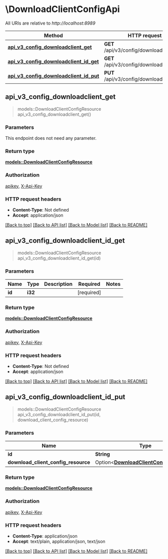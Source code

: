 # \DownloadClientConfigApi

All URIs are relative to *http://localhost:8989*

Method | HTTP request | Description
------------- | ------------- | -------------
[**api_v3_config_downloadclient_get**](DownloadClientConfigApi.md#api_v3_config_downloadclient_get) | **GET** /api/v3/config/downloadclient | 
[**api_v3_config_downloadclient_id_get**](DownloadClientConfigApi.md#api_v3_config_downloadclient_id_get) | **GET** /api/v3/config/downloadclient/{id} | 
[**api_v3_config_downloadclient_id_put**](DownloadClientConfigApi.md#api_v3_config_downloadclient_id_put) | **PUT** /api/v3/config/downloadclient/{id} | 



## api_v3_config_downloadclient_get

> models::DownloadClientConfigResource api_v3_config_downloadclient_get()


### Parameters

This endpoint does not need any parameter.

### Return type

[**models::DownloadClientConfigResource**](DownloadClientConfigResource.md)

### Authorization

[apikey](../README.md#apikey), [X-Api-Key](../README.md#X-Api-Key)

### HTTP request headers

- **Content-Type**: Not defined
- **Accept**: application/json

[[Back to top]](#) [[Back to API list]](../README.md#documentation-for-api-endpoints) [[Back to Model list]](../README.md#documentation-for-models) [[Back to README]](../README.md)


## api_v3_config_downloadclient_id_get

> models::DownloadClientConfigResource api_v3_config_downloadclient_id_get(id)


### Parameters


Name | Type | Description  | Required | Notes
------------- | ------------- | ------------- | ------------- | -------------
**id** | **i32** |  | [required] |

### Return type

[**models::DownloadClientConfigResource**](DownloadClientConfigResource.md)

### Authorization

[apikey](../README.md#apikey), [X-Api-Key](../README.md#X-Api-Key)

### HTTP request headers

- **Content-Type**: Not defined
- **Accept**: application/json

[[Back to top]](#) [[Back to API list]](../README.md#documentation-for-api-endpoints) [[Back to Model list]](../README.md#documentation-for-models) [[Back to README]](../README.md)


## api_v3_config_downloadclient_id_put

> models::DownloadClientConfigResource api_v3_config_downloadclient_id_put(id, download_client_config_resource)


### Parameters


Name | Type | Description  | Required | Notes
------------- | ------------- | ------------- | ------------- | -------------
**id** | **String** |  | [required] |
**download_client_config_resource** | Option<[**DownloadClientConfigResource**](DownloadClientConfigResource.md)> |  |  |

### Return type

[**models::DownloadClientConfigResource**](DownloadClientConfigResource.md)

### Authorization

[apikey](../README.md#apikey), [X-Api-Key](../README.md#X-Api-Key)

### HTTP request headers

- **Content-Type**: application/json
- **Accept**: text/plain, application/json, text/json

[[Back to top]](#) [[Back to API list]](../README.md#documentation-for-api-endpoints) [[Back to Model list]](../README.md#documentation-for-models) [[Back to README]](../README.md)


